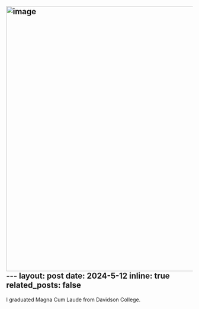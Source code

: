 <img width="715" alt="image" src="https://github.com/donaldxinlin/donaldxinlin.github.io/assets/162505069/0be5c7a5-fcd8-4cdd-b316-1b640c8fd3ba">---
layout: post
date: 2024-5-12
inline: true
related_posts: false
---

I graduated Magna Cum Laude from Davidson College.
